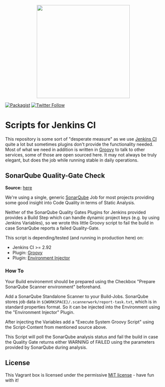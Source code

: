 <p align="center">
    <img src="https://cdn.rawgit.com/markusguenther/abe70d34f4a4621aed0ef504c5d0192b/raw/5bf0f3df328e58ba7aad067a56cbd1c15ef69491/logo_full.svg" width="300">
</p>

[![Packagist](https://img.shields.io/github/license/noerdisch/jenkins-scripts.svg)](https://github.com/noerdisch/jenkins-scripts/releases)
[![Twitter Follow](https://img.shields.io/twitter/follow/noerdisch.svg?style=social&label=Follow&style=flat-square)](https://twitter.com/noerdisch)


# Scripts for Jenkins CI

This repository is some sort of "desperate measure" as we use [Jenkins CI](https://jenkins.io) quite a lot but sometimes plugins don't provide the functionality needed. Most of what we need in addition is written in [Groovy](http://groovy-lang.org/) to talk to other services, some of those are open sourced here. It may not always be truly elegant, but does the job while running stable in daily operations.

## SonarQube Quality-Gate Check

**Source:** [here](sonar-quality-gates/quality-gates.groovy)

We're using a single, generic [SonarQube](https://www.sonarqube.org/) Job for most projects providing some good insight into Code Quality in terms of Static Analysis.

Neither of the SonarQube Quality Gates Plugins for Jenkins provided provides a Build Step which can handle dynamic project keys (e.g. by using Jenkins Variables), so we wrote this little Groovy script to fail the build in case SonarQube reports a failed Quality-Gate.

This script is depending/tested (and running in production here) on:

* Jenkins CI >= 2.92
* Plugin: [Groovy](https://plugins.jenkins.io/groovy)
* Plugin: [Environment Injector](https://plugins.jenkins.io/envinject)

### How To

Your Build environemnt should be prepared using the Checkbox "Prepare SonarQube Scanner environment" beforehand.

Add a SonarQube Standalone Scanner to your Build-Jobs. SonarQube stores job data in `${WORKSPACE}/.scannerwork/report-task.txt`, which is in standard properties format. So it can be injected into the Environment using the "Environment Injector" Plugin.

After injecting the Variables add a "Execute System Groovy Script" using the Script-Content from mentioned source above.

This Script will poll the SonarQube analysis status and fail the build in case the Quality Gate returns either WARNING of FAILED using the parameters provided by SonarQube during analysis.


## License

This Vagrant box is licensed under the permissive [MIT license](http://opensource.org/licenses/MIT) - have fun with it!
